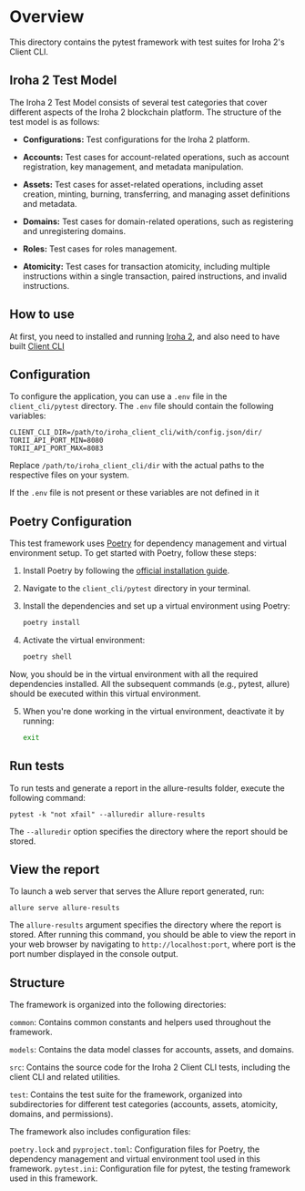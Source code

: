 # Overview

This directory contains the pytest framework with test suites for Iroha 2's Client CLI.

## Iroha 2 Test Model
The Iroha 2 Test Model consists of several test categories that cover different aspects of the Iroha 2 blockchain platform. The structure of the test model is as follows:

- **Configurations:** Test configurations for the Iroha 2 platform.

- **Accounts:** Test cases for account-related operations, such as account registration, key management, and metadata manipulation.

- **Assets:** Test cases for asset-related operations, including asset creation, minting, burning, transferring, and managing asset definitions and metadata.

- **Domains:** Test cases for domain-related operations, such as registering and unregistering domains.

- **Roles:** Test cases for roles management.

- **Atomicity:** Test cases for transaction atomicity, including multiple instructions within a single transaction, paired instructions, and invalid instructions.

## How to use
At first, you need to installed and running [Iroha 2](https://hyperledger.github.io/iroha-2-docs/guide/install.html), and also need to have built [Client CLI](https://hyperledger.github.io/iroha-2-docs/guide/build.html)

## Configuration

To configure the application, you can use a `.env` file in the `client_cli/pytest` directory. The `.env` file should contain the following variables:

```
CLIENT_CLI_DIR=/path/to/iroha_client_cli/with/config.json/dir/
TORII_API_PORT_MIN=8080
TORII_API_PORT_MAX=8083
```
Replace `/path/to/iroha_client_cli/dir` with the actual paths to the respective files on your system.

If the `.env` file is not present or these variables are not defined in it

## Poetry Configuration

This test framework uses [Poetry](https://python-poetry.org/) for dependency management and virtual environment setup. To get started with Poetry, follow these steps:

1. Install Poetry by following the [official installation guide](https://python-poetry.org/docs/#installation).

2. Navigate to the `client_cli/pytest` directory in your terminal.

3. Install the dependencies and set up a virtual environment using Poetry:

   ```bash
   poetry install
   
4. Activate the virtual environment:
    ```bash
    poetry shell
Now, you should be in the virtual environment with all the required dependencies installed. All the subsequent commands (e.g., pytest, allure) should be executed within this virtual environment.

5. When you're done working in the virtual environment, deactivate it by running:
    ```bash
    exit

## Run tests

To run tests and generate a report in the allure-results folder, execute the following command:

```pytest -k "not xfail" --alluredir allure-results```

The `--alluredir` option specifies the directory where the report should be stored.

## View the report

To launch a web server that serves the Allure report generated, run:

```allure serve allure-results```

The `allure-results` argument specifies the directory where the report is stored. After running this command, you should be able to view the report in your web browser by navigating to `http://localhost:port`, where port is the port number displayed in the console output.

## Structure
The framework is organized into the following directories:

`common`: Contains common constants and helpers used throughout the framework.

`models`: Contains the data model classes for accounts, assets, and domains.

`src`: Contains the source code for the Iroha 2 Client CLI tests, including the client CLI and related utilities.

`test`: Contains the test suite for the framework, organized into subdirectories for different test categories (accounts, assets, atomicity, domains, and permissions).

The framework also includes configuration files:

`poetry.lock` and `pyproject.toml`: Configuration files for Poetry, the dependency management and virtual environment tool used in this framework.
`pytest.ini`: Configuration file for pytest, the testing framework used in this framework.